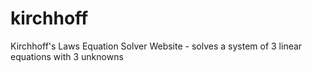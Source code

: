 # kirchhoff
Kirchhoff's Laws Equation Solver Website - solves a system of 3 linear equations with 3 unknowns
